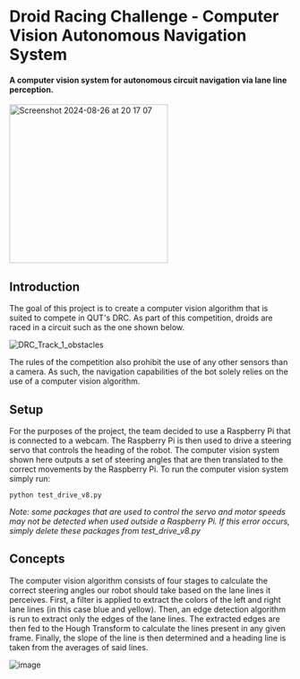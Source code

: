 # Droid Racing Challenge - Computer Vision Autonomous Navigation System

#### A computer vision system for autonomous circuit navigation via lane line perception.
<img width="283" alt="Screenshot 2024-08-26 at 20 17 07" style="margin:auto;" src="https://github.com/user-attachments/assets/9e29aa77-59c5-4d68-aca4-ad00cfc5e4e7">


## Introduction
The goal of this project is to create a computer vision algorithm that is suited to compete in QUT's DRC. As part of this competition, droids are raced in a circuit such as the one shown below.

![DRC_Track_1_obstacles](https://github.com/user-attachments/assets/c6c57b4a-fa27-490f-a991-a901b7253f74)


The rules of the competition also prohibit the use of any other sensors than a camera. As such, the navigation capabilities of the bot solely relies on the use of a computer vision algorithm. 

## Setup
For the purposes of the project, the team decided to use a Raspberry Pi that is connected to a webcam. The Raspberry Pi is then used to drive a steering servo that controls the heading of the robot. The computer vision system shown here outputs a set of steering angles that are then translated to the correct movements by the Raspberry Pi. To run the computer vision system simply run:
```
python test_drive_v8.py
```
*Note: some packages that are used to control the servo and motor speeds may not be detected when used outside a Raspberry Pi. If this error occurs, simply delete these packages from test_drive_v8.py*  

## Concepts
The computer vision algorithm consists of four stages to calculate the correct steering angles our robot should take based on the lane lines it perceives. First, a filter is applied to extract the colors of the left and right lane lines (in this case blue and yellow). Then, an  edge detection algorithm is run to extract only the edges of the lane lines. The extracted edges are then fed to the Hough Transform to calculate the lines present in any given frame. Finally, the slope of the line is then determined and a heading line is taken from the averages of said lines. 

![image](https://github.com/user-attachments/assets/3dd57248-25e1-40f1-85a2-71fbc37ebb60)

